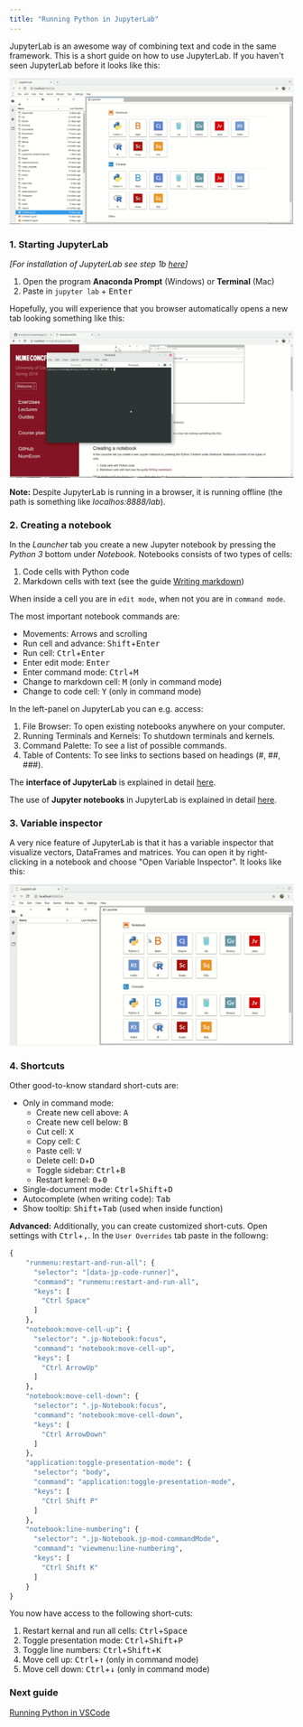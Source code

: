 ```yaml
---
title: "Running Python in JupyterLab"
---
```


JupyterLab is an awesome way of combining text and code in the same framework. This is a short guide on how to use JupyterLab. If you haven't seen JupyterLab before it looks like this: 

![jupyterlab](https://github.com/NumEconCopenhagen/NumEconCopenhagen.netlify.com-v2/blob/master/content/guides/jupyterlab/jupyterlab.gif)

### 1. Starting JupyterLab

_[For installation of JupyterLab see step 1b [here](/guides/python-setup/)]_

1. Open the program **Anaconda Prompt** (Windows) or **Terminal** (Mac)
2. Paste in `jupyter lab` + <kbd>Enter</kbd>

Hopefully, you will experience that you browser automatically opens a new tab looking something like this:

![jupyterlab-open](https://github.com/NumEconCopenhagen/NumEconCopenhagen.netlify.com-v2/blob/master/content/guides/jupyterlab/jupyterlab-open.gif)

**Note:** Despite JupyterLab is running in a browser, it is running offline (the path is something like *localhos:8888/lab*).

### 2. Creating a notebook

In the *Launcher* tab you create a new Jupyter notebook by pressing the *Python 3* bottom under *Notebook*. Notebooks consists of two types of cells:

1. Code cells with Python code
2. Markdown cells with text (see the guide [Writing markdown](/guides/markdown))

When inside a cell you are in `edit mode`, when not you are in `command mode`.

The most important notebook commands are:

* Movements: Arrows and scrolling
* Run cell and advance: <kbd>Shift</kbd>+<kbd>Enter</kbd>
* Run cell: <kbd>Ctrl</kbd>+<kbd>Enter</kbd>
* Enter edit mode: <kbd>Enter</kbd>
* Enter command mode: <kbd>Ctrl</kbd>+<kbd>M</kbd>
* Change to markdown cell: <kbd>M</kbd> (only in command mode)
* Change to code cell: <kbd>Y</kbd> (only in command mode)

In the left-panel on JupyterLab you can e.g. access:

1. File Browser: To open existing notebooks anywhere on your computer.
2. Running Terminals and Kernels: To shutdown terminals and kernels.
3. Command Palette: To see a list of possible commands.
4. Table of Contents: To see links to sections based on headings (#, ##, ###).

The **interface of JupyterLab** is explained in detail [here](https://jupyterlab.readthedocs.io/en/stable/user/interface.html).

The use of **Jupyter notebooks** in JupyterLab is explained in detail [here](https://jupyterlab.readthedocs.io/en/stable/user/notebook.html).

### 3. Variable inspector

A very nice feature of JupyterLab is that it has a variable inspector that visualize vectors, DataFrames and matrices. You can open it by right-clicking in a notebook and choose "Open Variable Inspector". It looks like this:

![jupyterlab-variable-inspector](https://github.com/NumEconCopenhagen/NumEconCopenhagen.netlify.com-v2/blob/master/content/guides/jupyterlab/jupyterlab-variable-inspector.gif)

### 4. Shortcuts

Other good-to-know standard short-cuts are:

* Only in command mode:
   * Create new cell above: <kbd>A</kbd>
   * Create new cell below: <kbd>B</kbd>
   * Cut cell: <kbd>X</kbd>
   * Copy cell: <kbd>C</kbd>
   * Paste cell: <kbd>V</kbd>
   * Delete cell: <kbd>D</kbd>+<kbd>D</kbd>
   * Toggle sidebar: <kbd>Ctrl</kbd>+<kbd>B</kbd>
   * Restart kernel: <kbd>0</kbd>+<kbd>0</kbd>
* Single-document mode: <kbd>Ctrl</kbd>+<kbd>Shift</kbd>+<kbd>D</kbd>
* Autocomplete (when writing code): <kbd>Tab</kbd>
* Show tooltip: <kbd>Shift</kbd>+<kbd>Tab</kbd> (used when inside function)
  
**Advanced:** Additionally, you can create customized short-cuts. Open settings with <kbd>Ctrl</kbd>+<kbd>,</kbd>. In the `User Overrides` tab paste in the followng:

```python
{
    "runmenu:restart-and-run-all": {
      "selector": "[data-jp-code-runner]",        
      "command": "runmenu:restart-and-run-all",
      "keys": [
        "Ctrl Space"
      ]
    },     
    "notebook:move-cell-up": {
      "selector": ".jp-Notebook:focus",
      "command": "notebook:move-cell-up",
      "keys": [
        "Ctrl ArrowUp"
      ]
    },
    "notebook:move-cell-down": {
      "selector": ".jp-Notebook:focus",
      "command": "notebook:move-cell-down",
      "keys": [
        "Ctrl ArrowDown"
      ]
    }, 
    "application:toggle-presentation-mode": {
      "selector": "body",
      "command": "application:toggle-presentation-mode",
      "keys": [
        "Ctrl Shift P"
      ]
    }, 
    "notebook:line-numbering": {
      "selector": ".jp-Notebook.jp-mod-commandMode",        
      "command": "viewmenu:line-numbering",
      "keys": [
        "Ctrl Shift K"
      ]
    }    
}
```

You now have access to the following short-cuts:

1. Restart kernal and run all cells: <kbd>Ctrl</kbd>+<kbd>Space</kbd>
2. Toggle presentation mode: <kbd>Ctrl</kbd>+<kbd>Shift</kbd>+<kbd>P</kbd>
3. Toggle line numbers: <kbd>Ctrl</kbd>+<kbd>Shift</kbd>+<kbd>K</kbd>
4. Move cell up: <kbd>Ctrl</kbd>+<kbd>&uparrow;</kbd> (only in command mode)
5. Move cell down: <kbd>Ctrl</kbd>+<kbd>&downarrow;</kbd> (only in command mode)

### Next guide

[Running Python in VSCode](/guides/vscode-basics)
